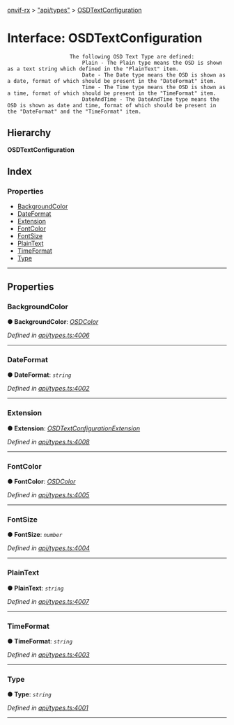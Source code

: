 [onvif-rx](../README.md) > ["api/types"](../modules/_api_types_.md) > [OSDTextConfiguration](../interfaces/_api_types_.osdtextconfiguration.md)

# Interface: OSDTextConfiguration

```
                    The following OSD Text Type are defined:
                        Plain - The Plain type means the OSD is shown as a text string which defined in the "PlainText" item.
                        Date - The Date type means the OSD is shown as a date, format of which should be present in the "DateFormat" item.
                        Time - The Time type means the OSD is shown as a time, format of which should be present in the "TimeFormat" item.
                        DateAndTime - The DateAndTime type means the OSD is shown as date and time, format of which should be present in the "DateFormat" and the "TimeFormat" item.
```

## Hierarchy

**OSDTextConfiguration**

## Index

### Properties

* [BackgroundColor](_api_types_.osdtextconfiguration.md#backgroundcolor)
* [DateFormat](_api_types_.osdtextconfiguration.md#dateformat)
* [Extension](_api_types_.osdtextconfiguration.md#extension)
* [FontColor](_api_types_.osdtextconfiguration.md#fontcolor)
* [FontSize](_api_types_.osdtextconfiguration.md#fontsize)
* [PlainText](_api_types_.osdtextconfiguration.md#plaintext)
* [TimeFormat](_api_types_.osdtextconfiguration.md#timeformat)
* [Type](_api_types_.osdtextconfiguration.md#type)

---

## Properties

<a id="backgroundcolor"></a>

###  BackgroundColor

**● BackgroundColor**: *[OSDColor](_api_types_.osdcolor.md)*

*Defined in [api/types.ts:4006](https://github.com/patrickmichalina/onvif-rx/blob/1596479/src/api/types.ts#L4006)*

___
<a id="dateformat"></a>

###  DateFormat

**● DateFormat**: *`string`*

*Defined in [api/types.ts:4002](https://github.com/patrickmichalina/onvif-rx/blob/1596479/src/api/types.ts#L4002)*

___
<a id="extension"></a>

###  Extension

**● Extension**: *[OSDTextConfigurationExtension](_api_types_.osdtextconfigurationextension.md)*

*Defined in [api/types.ts:4008](https://github.com/patrickmichalina/onvif-rx/blob/1596479/src/api/types.ts#L4008)*

___
<a id="fontcolor"></a>

###  FontColor

**● FontColor**: *[OSDColor](_api_types_.osdcolor.md)*

*Defined in [api/types.ts:4005](https://github.com/patrickmichalina/onvif-rx/blob/1596479/src/api/types.ts#L4005)*

___
<a id="fontsize"></a>

###  FontSize

**● FontSize**: *`number`*

*Defined in [api/types.ts:4004](https://github.com/patrickmichalina/onvif-rx/blob/1596479/src/api/types.ts#L4004)*

___
<a id="plaintext"></a>

###  PlainText

**● PlainText**: *`string`*

*Defined in [api/types.ts:4007](https://github.com/patrickmichalina/onvif-rx/blob/1596479/src/api/types.ts#L4007)*

___
<a id="timeformat"></a>

###  TimeFormat

**● TimeFormat**: *`string`*

*Defined in [api/types.ts:4003](https://github.com/patrickmichalina/onvif-rx/blob/1596479/src/api/types.ts#L4003)*

___
<a id="type"></a>

###  Type

**● Type**: *`string`*

*Defined in [api/types.ts:4001](https://github.com/patrickmichalina/onvif-rx/blob/1596479/src/api/types.ts#L4001)*

___

